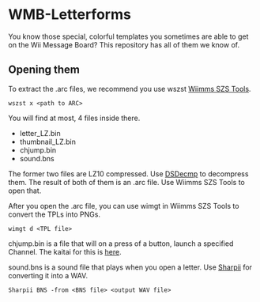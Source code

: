 # WMB-Letterforms

You know those special, colorful templates you sometimes are able to get on the Wii Message Board? This repository has all of them we know of.

## Opening them

To extract the .arc files, we recommend you use wszst [Wiimms SZS Tools](http://szs.wiimm.de/).

`wszst x <path to ARC>`

You will find at most, 4 files inside there.

* letter_LZ.bin
* thumbnail_LZ.bin
* chjump.bin
* sound.bns

The former two files are LZ10 compressed. Use [DSDecmp](https://github.com/RiiConnect24/File-Maker/tree/master/Tools/DSDecmp) to decompress them. The result of both of them is an .arc file. Use Wiimms SZS Tools to open that.

After you open the .arc file, you can use wimgt in Wiimms SZS Tools to convert the TPLs into PNGs.

`wimgt d <TPL file>`

chjump.bin is a file that will on a press of a button, launch a specified Channel. The kaitai for this is [here](https://github.com/RiiConnect24/Kaitai-Files/blob/master/Kaitais/chjump.ksy).

sound.bns is a sound file that plays when you open a letter. Use [Sharpii](https://github.com/mogzol/sharpii/releases) for converting it into a WAV.

`Sharpii BNS -from <BNS file> <output WAV file>`
